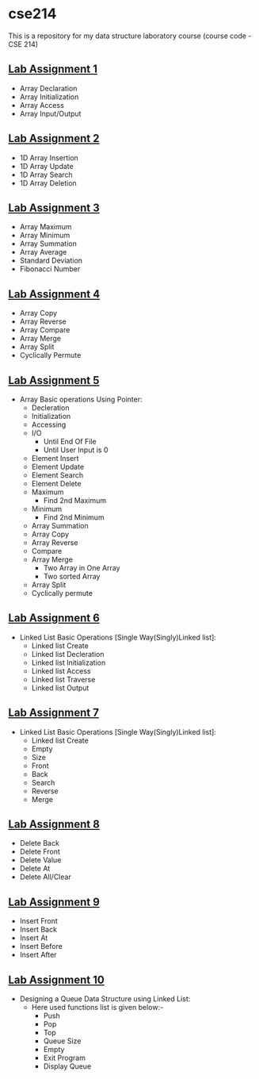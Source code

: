 # cse214
This is a repository for my data structure laboratory course (course code - CSE 214)
## [Lab Assignment 1](lab1)
* Array Declaration
* Array Initialization
* Array Access
* Array Input/Output

## [Lab Assignment 2](lab2)
* 1D Array Insertion
* 1D Array Update
* 1D Array Search
* 1D Array Deletion

## [Lab Assignment 3](lab3)
* Array Maximum
* Array Minimum
* Array Summation
* Array Average
* Standard Deviation
* Fibonacci Number

## [Lab Assignment 4](lab4)
* Array Copy
* Array Reverse
* Array Compare
* Array Merge
* Array Split
* Cyclically Permute

## [Lab Assignment 5](lab5)
* Array Basic operations Using Pointer:
  - Decleration
  - Initialization
  - Accessing
  - I/O
    - Until End Of File
    - Until User Input is 0
  - Element Insert
  - Element Update
  - Element Search
  - Element Delete
  - Maximum
    - Find 2nd Maximum
  - Minimum
    - Find 2nd Minimum
  - Array Summation
  - Array Copy
  - Array Reverse 
  - Compare 
  - Array Merge
      - Two Array in One Array
      - Two sorted Array
  - Array Split
  - Cyclically permute
  
## [Lab Assignment 6](lab6)
  * Linked List Basic Operations [Single Way(Singly)Linked list]:
      * Linked list Create
      * Linked list Decleration
      * Linked list Initialization
      * Linked list Access
      * Linked list Traverse
      * Linked list Output
      
## [Lab Assignment 7](lab7)
  * Linked List Basic Operations [Single Way(Singly)Linked list]:
      * Linked list Create
      * Empty
      * Size
      * Front
      * Back
      * Search
      * Reverse
      * Merge 

## [Lab Assignment 8](lab8)
* Delete Back
* Delete Front
* Delete Value
* Delete At
* Delete All/Clear

## [Lab Assignment 9](lab9)
* Insert Front
* Insert Back
* Insert At
* Insert Before
* Insert After

## [Lab Assignment 10](lab10)
* Designing a Queue Data Structure using Linked List:
  * Here used functions list is given below:-
    * Push
    * Pop
    * Top
    * Queue Size
    * Empty
    * Exit Program
    * Display Queue
